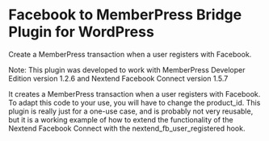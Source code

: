 # Facebook to MemberPress Bridge Plugin for WordPress 
Create a MemberPress transaction when a user registers with Facebook.

Note: This plugin was developed to work with MemberPress Developer Edition version 1.2.6 and
Nextend Facebook Connect version 1.5.7

It creates a MemberPress transaction when a user registers with Facebook.
To adapt this code to your use, you will have to change the product_id.
This plugin is really just for a one-use case, and is probably not very reusable,
but it is a working example of how to extend the functionality of the
Nextend Facebook Connect with the nextend_fb_user_registered hook.
